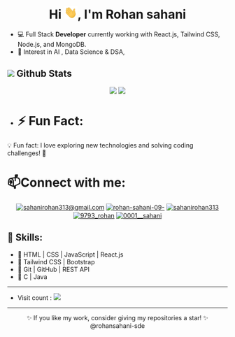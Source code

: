  # <h1 align="center">Hi <img src="https://raw.githubusercontent.com/ABSphreak/ABSphreak/master/gifs/Hi.gif" width="30px">, I'm Rohan sahani</h1>


- 💻 Full Stack **Developer** currently working with React.js, Tailwind CSS, Node.js, and MongoDB.
- 🤖 Interest in AI , Data Science & DSA,

 ## <img src="https://media.giphy.com/media/iY8CRBdQXODJSCERIr/giphy.gif" width="35"><b> Github Stats </b>
  
  <div align="center">
    <img src="https://github-readme-stats.vercel.app/api?username=rohansahani-sde&show_icons=true&theme=algolia" width="450"/>
    <img src="https://github-readme-stats.vercel.app/api/top-langs?username=rohansahani-sde&show_icons=true&theme=algolia&layout=compact" width="375"/>
  </div>

- # ⚡ Fun Fact:
💡  Fun fact: I love exploring new technologies and solving coding challenges! 🚀




# 📫Connect with me:

<p align="center">
<a href="mailto:sahanirohan313@gmail.com" target="_blank">
<img align="center" src="https://upload.wikimedia.org/wikipedia/commons/7/7e/Gmail_icon_%282020%29.svg" width="30" height="30" alt="sahanirohan313@gmail.com"></a>
<a href="https://www.linkedin.com/in/rohan-sahani-09-/" target="_blank">
<img align="center" src="https://raw.githubusercontent.com/rahuldkjain/github-profile-readme-generator/master/src/images/icons/Social/linked-in-alt.svg" alt="rohan-sahani-09-" height="30" width="40" /></a>
<a href="https://leetcode.com/u/sahanirohan313/" target="_blank">
<img align="center" src="https://upload.wikimedia.org/wikipedia/commons/1/19/LeetCode_logo_black.png"alt="sahanirohan313" height="30" width="40" /></a>
<a href="https://x.com/9793_rohan" target="_blank">
<img align="center" src="https://raw.githubusercontent.com/rahuldkjain/github-profile-readme-generator/master/src/images/icons/Social/twitter.svg" alt="9793_rohan" height="30" width="40" /></a>
<a href="https://www.instagram.com/0001__sahani/" target="_blank"><img align="center" src="https://raw.githubusercontent.com/rahuldkjain/github-profile-readme-generator/master/src/images/icons/Social/instagram.svg" alt="0001__sahani" height="30" width="40" /></a>
</p>



## 🚀 Skills:
- 🔹 HTML | CSS | JavaScript | React.js
- 🔹 Tailwind CSS | Bootstrap
- 🔹 Git | GitHub | REST API
- 🔹 C | Java
  
---
+ Visit count :
  ![](https://count.getloli.com/get/@rohansahani-sde?theme=sketch-1)

---
<div align="center">
  ✨  If you like my work, consider giving my repositories a star!   ✨ <br/>
  @rohansahani-sde
</div>


<!-- ⭐ **If you like my work, consider giving my repositories a star!**   -->
